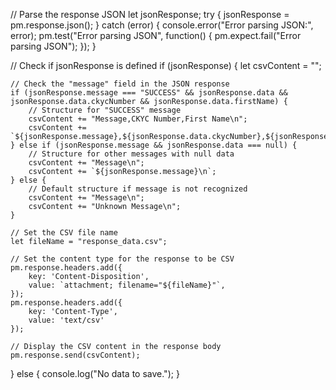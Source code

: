 
// Parse the response JSON
let jsonResponse;
try {
    jsonResponse = pm.response.json();
} catch (error) {
    console.error("Error parsing JSON:", error);
    pm.test("Error parsing JSON", function() {
        pm.expect.fail("Error parsing JSON");
    });
}

// Check if jsonResponse is defined
if (jsonResponse) {
    let csvContent = "";

    // Check the "message" field in the JSON response
    if (jsonResponse.message === "SUCCESS" && jsonResponse.data && jsonResponse.data.ckycNumber && jsonResponse.data.firstName) {
        // Structure for "SUCCESS" message
        csvContent += "Message,CKYC Number,First Name\n";
        csvContent += `${jsonResponse.message},${jsonResponse.data.ckycNumber},${jsonResponse.data.firstName}\n`;
    } else if (jsonResponse.message && jsonResponse.data === null) {
        // Structure for other messages with null data
        csvContent += "Message\n";
        csvContent += `${jsonResponse.message}\n`;
    } else {
        // Default structure if message is not recognized
        csvContent += "Message\n";
        csvContent += "Unknown Message\n";
    }

    // Set the CSV file name
    let fileName = "response_data.csv";

    // Set the content type for the response to be CSV
    pm.response.headers.add({
        key: 'Content-Disposition',
        value: `attachment; filename="${fileName}"`,
    });
    pm.response.headers.add({
        key: 'Content-Type',
        value: 'text/csv'
    });

    // Display the CSV content in the response body
    pm.response.send(csvContent);
} else {
    console.log("No data to save.");
}
